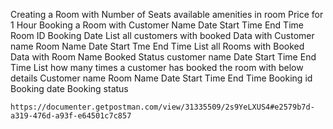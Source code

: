 Creating a Room with
    Number of Seats available
    amenities in room
    Price for 1 Hour
Booking a Room with
    Customer Name
    Date
    Start Time
    End Time
    Room ID
    Booking Date
List all customers with booked Data with
    Customer name
    Room Name
    Date
    Start Tme
    End Time
List all Rooms with Booked Data with
    Room Name
    Booked Status
    customer name
    Date
    Start Time
    End Time
List how many times a customer has booked the room with below details
    Customer name
    Room Name
    Date
    Start Time
    End Time
    Booking id
    Booking date
    Booking status


    https://documenter.getpostman.com/view/31335509/2s9YeLXUS4#e2579b7d-a319-476d-a93f-e64501c7c857

